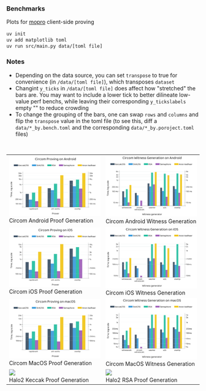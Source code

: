 ### Benchmarks

Plots for [mopro](https://zkmopro.org/docs/performance) client-side proving

```
uv init
uv add matplotlib toml
uv run src/main.py data/[toml file]
```

### Notes
- Depending on the data source, you can set `transpose` to true for convenience (in `/data/[toml file]`), which transposes `dataset`
- Changint `y_ticks` in `/data/[toml file]` does affect how "stretched" the bars are. You may want to include a lower tick to better dilineate low-value perf benchs, while leaving their corresponding `y_tickslabels` empty "" to reduce crowding
- To change the grouping of the bars, one can swap `rows` and `columns` and flip the `transpose` value in the toml file (to see this, diff a `data/*_by.bench.toml` and the corresponding `data/*_by.poroject.toml` files)

<br>

<table>
  <tr>
    <td><img src="plots/circom.android.proof.gen_by.bench.png" width="400"><br>Circom Android Proof Generation</td>
    <td><img src="plots/circom.android.wit.gen_by.bench.png" width="400"><br>Circom Android Witness Generation</td>
  </tr>
  <tr>
    <td><img src="plots/circom.ios.proof.gen_by.bench.png" width="400"><br>Circom iOS Proof Generation</td>
    <td><img src="plots/circom.ios.wit.gen_by.bench.png" width="400"><br>Circom iOS Witness Generation</td>
  </tr>
  <tr>
    <td><img src="plots/circom.macos.proof.gen_by.bench.png" width="400"><br>Circom MacOS Proof Generation</td>
    <td><img src="plots/circom.macos.wit.gen_by.bench.png" width="400"><br>Circom MacOS Witness Generation</td>
  </tr>
  <tr>
    <td><img src="plots/halo2.keccak.proof.gen_by.bench.png" width="400"><br>Halo2 Keccak Proof Generation</td>
    <td><img src="plots/halo2.rsa.proof.gen_by.bench.png" width="400"><br>Halo2 RSA Proof Generation</td>
  </tr>
</table>

